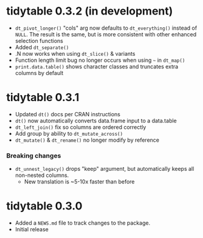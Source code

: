 # tidytable 0.3.2 (in development)

* `dt_pivot_longer()` "cols" arg now defaults to `dt_everything()` instead of `NULL`. The result is the same, but is more consistent with other enhanced selection functions
* Added `dt_separate()`
* .N now works when using `dt_slice()` & variants
* Function length limit bug no longer occurs when using `~` in `dt_map()`
* `print.data.table()` shows character classes and truncates extra columns by default

# tidytable 0.3.1

* Updated `dt()` docs per CRAN instructions
* `dt()` now automatically converts data.frame input to a data.table
* `dt_left_join()` fix so columns are ordered correctly
* Add group by ability to `dt_mutate_across()`
* `dt_mutate()` & `dt_rename()` no longer modify by reference

### Breaking changes
* `dt_unnest_legacy()` drops "keep" argument, but automatically keeps all non-nested columns.
  + New translation is ~5-10x faster than before

# tidytable 0.3.0

* Added a `NEWS.md` file to track changes to the package.
* Initial release
